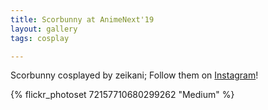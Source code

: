 ```yaml
---
title: Scorbunny at AnimeNext'19
layout: gallery
tags: cosplay

---
```


Scorbunny cosplayed by zeikani; Follow them on [Instagram](https://www.instagram.com/zeikani)!

{% flickr_photoset 72157710680299262 "Medium" %}